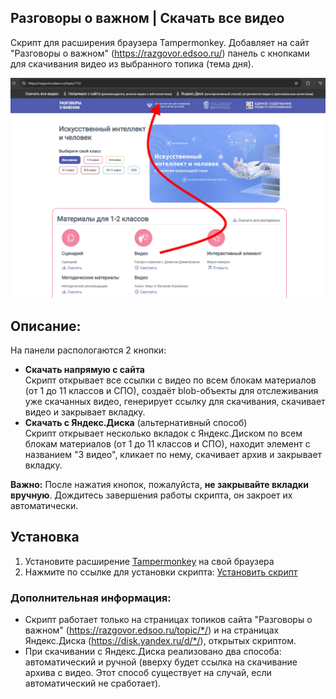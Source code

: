 ## Разговоры о важном | Скачать все видео
Скрипт для расширения браузера Tampermonkey. Добавляет на сайт "Разговоры о важном" (https://razgovor.edsoo.ru/) панель с кнопками для скачивания видео из выбранного топика (тема дня).

![Promo Img](promo.jpg)

## Описание:

На панели распологаются 2 кнопки:
- **Скачать напрямую с сайта** \
Скрипт открывает все ссылки с видео по всем блокам материалов (от 1 до 11 классов и СПО), создаёт blob-объекты для отслеживания уже скачанных видео, генерирует ссылку для скачивания, скачивает видео и закрывает вкладку.
- **Скачать с Яндекс.Диска** (альтернативный способ) \
Скрипт открывает несколько вкладок с Яндекс.Диском по всем блокам материалов (от 1 до 11 классов и СПО), находит элемент с названием "3 видео", кликает по нему, скачивает архив и закрывает вкладку.

**Важно:** После нажатия кнопок, пожалуйста, **не закрывайте вкладки вручную**. Дождитесь завершения работы скрипта, он закроет их автоматически.

## Установка
1. Установите расширение [Tampermonkey](https://www.tampermonkey.net/) на свой браузера
2. Нажмите по ссылке для установки скрипта: [Установить скрипт](https://github.com/xnngee/important-talks-video-downloader/raw/refs/heads/main/important-talks-video-downloader.user.js)

### Дополнительная информация:

- Скрипт работает только на страницах топиков сайта "Разговоры о важном" (https://razgovor.edsoo.ru/topic/*/) и на страницах Яндекс.Диска (https://disk.yandex.ru/d/*/), открытых скриптом.
- При скачивании с Яндекс.Диска реализовано два способа: автоматический и ручной (вверху будет ссылка на скачивание архива с видео. Этот способ существует на случай, если автоматический не сработает).